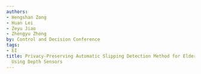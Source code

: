 ```yaml
---
authors:
- Hengshan Zong
- Huan Lei
- Zeyu Jiao
- Zhengyu Zhong
by: Control and Decision Conference
tags:
- EI
title: Privacy-Preserving Automatic Slipping Detection Method for Elderly in Bathroom
  Using Depth Sensors
---
```

